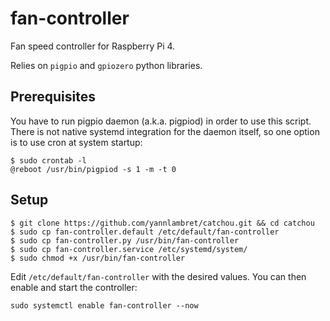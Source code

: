 # fan-controller

Fan speed controller for Raspberry Pi 4.

Relies on ```pigpio``` and ```gpiozero``` python libraries.

## Prerequisites

You have to run pigpio daemon (a.k.a. pigpiod) in order to use this script.
There is not native systemd integration for the daemon itself, so one option
is to use cron at system startup:

```
$ sudo crontab -l
@reboot /usr/bin/pigpiod -s 1 -m -t 0
```

## Setup

```text
$ git clone https://github.com/yannlambret/catchou.git && cd catchou
$ sudo cp fan-controller.default /etc/default/fan-controller
$ sudo cp fan-controller.py /usr/bin/fan-controller
$ sudo cp fan-controller.service /etc/systemd/system/
$ sudo chmod +x /usr/bin/fan-controller
```

Edit ```/etc/default/fan-controller``` with the desired values. You can
then enable and start the controller:

```
sudo systemctl enable fan-controller --now
```
